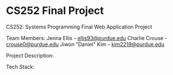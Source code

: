 # CS252 Final Project
CS252: Systems Programming Final Web Application Project

Team Members: 
Jenna Ellis - ellis93@purdue.edu
Charlie Crouse - crouse0@purdue.edu
Jiwon "Daniel" Kim - kim2219@purdue.edu

Project Description: 


Tech Stack: 

